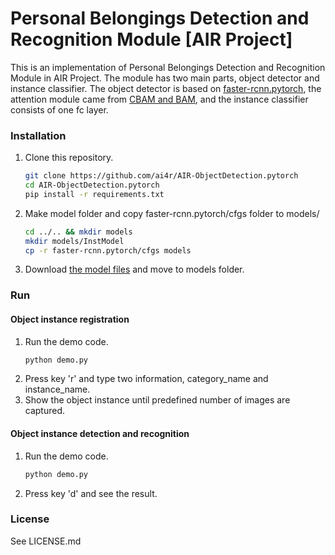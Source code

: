 # Personal Belongings Detection and Recognition Module [AIR Project]

This is an implementation of Personal Belongings Detection and Recognition Module in AIR Project.
The module has two main parts, object detector and instance classifier.
The object detector is based on [faster-rcnn.pytorch](https://github.com/jwyang/faster-rcnn.pytorch), the attention module came from 
 [CBAM and BAM](https://github.com/Jongchan/attention-module), and the instance classifier consists of one fc layer. 

### Installation

1. Clone this repository.
    ```bash
    git clone https://github.com/ai4r/AIR-ObjectDetection.pytorch
    cd AIR-ObjectDetection.pytorch
    pip install -r requirements.txt
    ```

2. Make model folder and copy faster-rcnn.pytorch/cfgs folder to models/
    ```bash
    cd ../.. && mkdir models
    mkdir models/InstModel
    cp -r faster-rcnn.pytorch/cfgs models
    ```

3. Download [the model files](https://drive.google.com/drive/folders/1aKOKMjdFcnGWdZo_VywG9pwlRyiUCodc) and move to models folder.
   
   
### Run
#### Object instance registration

1. Run the demo code.
   ```bash
   python demo.py
   ```
2. Press key 'r' and type two information, category_name and instance_name. 
3. Show the object instance until predefined number of images are captured. 
   
#### Object instance detection and recognition
1. Run the demo code.
   ```bash
   python demo.py
   ```
2. Press key 'd' and see the result.

### License

See LICENSE.md
